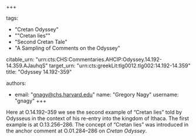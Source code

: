 +++

tags:
- "Cretan Odyssey"
- "&quot;Cretan lies&quot;"
- "Second Cretan Tale"
- "A Sampling of Comments on the Odyssey"

citable_urn: "urn:cts:CHS:Commentaries.AHCIP:Odyssey.14.192-14.359.AJauhqS"
target_urn: "urn:cts:greekLit:tlg0012.tlg002:14.192-14.359"
title: "Odyssey 14.192-359"

authors:
- email: "gnagy@chs.harvard.edu"
  name: "Gregory Nagy"
  username: "gnagy"
+++

<p>Here at O.14.192–359 we see the second example of “Cretan lies” told by Odysseus in the context of his re-entry into the kingdom of Ithaca. The first example is at O.13.256–286. The concept of “Cretan lies” was introduced in the anchor comment at O.01.284–286 on <em>Cretan Odyssey</em>. </p>